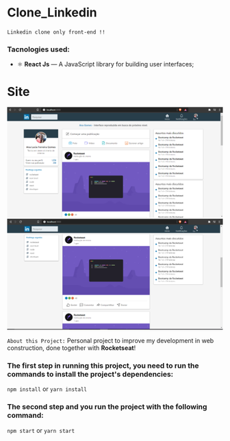 # Clone_Linkedin

`Linkedin clone only front-end !!`

### Tacnologies used:
- ⚛️ **React Js** — A JavaScript library for building user interfaces;

# Site 

 ![Preview-Screens](https://raw.githubusercontent.com/Ana204/Clone_Linkedin/master/linkedinReadme.png)
 ![Preview-Screens](https://raw.githubusercontent.com/Ana204/Clone_Linkedin/master/linkedinReadme2.png)

 `About this Project:`
Personal project to improve my development in web construction, done together with **Rocketseat**!

### The first step in running this project, you need to run the commands to install the project's dependencies:
`npm install`
 or 
`yarn install`

### The second step and you run the project with the following command: 
`npm start` or `yarn start`

